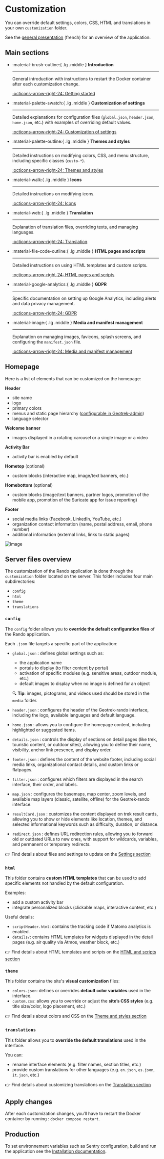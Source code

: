 # Customization

You can override default settings, colors, CSS, HTML and translations in your own `customization` folder.

See the [general presentation](../presentation-fr.md) (french) for an overview of the application.

## Main sections

<div class="grid cards" markdown>

-   :material-brush-outline:{ .lg .middle } __Introduction__

    ---

    General introduction with instructions to restart the Docker container after each customization change.

    [:octicons-arrow-right-24: Getting started](./customization-introduction.md)

-   :material-palette-swatch:{ .lg .middle } __Customization of settings__

    ---

    Detailed explanations for configuration files (`global.json`, `header.json`, `home.json`, etc.) with examples of overriding default values.

    [:octicons-arrow-right-24: Customization of settings](./customization-settings.md)

-   :material-palette-outline:{ .lg .middle } __Themes and styles__

    ---

    Detailed instructions on modifying colors, CSS, and menu structure, including specific classes (`custo-*`).

    [:octicons-arrow-right-24: Themes and styles](./customization-themestyles.md)

-   :material-walk:{ .lg .middle } __Icons__

    ---

    Detailed instructions on modifying icons.

    [:octicons-arrow-right-24: Icons](./customization-icons.md)

-   :material-web:{ .lg .middle } __Translation__

    ---

    Explanation of translation files, overriding texts, and managing languages.

    [:octicons-arrow-right-24: Translation](./customization-translation.md)

-   :material-file-code-outline:{ .lg .middle } __HTML pages and scripts__

    ---

    Detailed instructions on using HTML templates and custom scripts.

    [:octicons-arrow-right-24: HTML pages and scripts](./customization-htmlscripts.md)

-   :material-google-analytics:{ .lg .middle } __GDPR__

    ---

    Specific documentation on setting up Google Analytics, including alerts and data privacy management.

    [:octicons-arrow-right-24: GDPR](./customization-gdpr.md)

-   :material-image:{ .lg .middle } __Media and manifest management__

    ---

    Explanation on managing images, favicons, splash screens, and configuring the `manifest.json` file.

    [:octicons-arrow-right-24: Media and manifest management](./customization-mediamanagement.md)

</div>

## Homepage

Here is a list of elements that can be customized on the homepage:

**Header**

- site name
- logo
- primary colors
- menus and static page hierarchy ([configurable in Geotrek-admin](https://geotrek.readthedocs.io/en/latest/user-manual/static-pages.html#pages-statiques-menus))
- language selector

**Welcome banner**

- images displayed in a rotating carousel or a single image or a video

**Activity Bar**

- activity bar is enabled by default

**Hometop** (optional)

- custom blocks (interactive map, image/text banners, etc.)

**Homebottom** (optional)

- custom blocks (image/text banners, partner logos, promotion of the mobile app, promotion of the Suricate app for issue reporting)

**Footer**

- social media links (Facebook, LinkedIn, YouTube, etc.)
- organization contact information (name, postal address, email, phone number)
- additional information (external links, links to static pages)

![image](../img/pageaccueil.jpg)

## Server files overview

The customization of the Rando application is done through the `customization` folder located on the server. This folder includes four main subdirectories:

- `config`  
- `html`  
- `theme`  
- `translations`  

### `config`

The `config` folder allows you to **override the default configuration files** of the Rando application.

Each `.json` file targets a specific part of the application:

- `global.json` : defines global settings such as:
    - the application name
    - portals to display (to filter content by portal)
    - activation of specific modules (e.g. sensitive areas, outdoor module, etc.)
    - default images to display when no image is defined for an object

    🔍 **Tip**: images, pictograms, and videos used should be stored in the `media` folder.

- `header.json` : configures the header of the Geotrek-rando interface, including the logo, available languages and default language.
- `home.json` : allows you to configure the homepage content, including highlighted or suggested items.
- `details.json` : controls the display of sections on detail pages (like trek, touristic content, or outdoor sites), allowing you to define their name, visibility, anchor link presence, and display order.
- `footer.json` : defines the content of the website footer, including social media links, organizational contact details, and custom links or flatpages.
- `filter.json` : configures which filters are displayed in the search interface, their order, and labels.
- `map.json` : configures the basemaps, map center, zoom levels, and available map layers (classic, satellite, offline) for the Geotrek-rando interface.
- `resultCard.json` : customizes the content displayed on trek result cards, allowing you to show or hide elements like location, themes, and selected informational keywords such as difficulty, duration, or distance.
- `redirect.json` : defines URL redirection rules, allowing you to forward old or outdated URLs to new ones, with support for wildcards, variables, and permanent or temporary redirects.

👉 Find details about files and settings to update on the [Settings section](./customization-settings.md)

### `html`

This folder contains **custom HTML templates** that can be used to add specific elements not handled by the default configuration.

Examples:

- add a custom activity bar
- integrate personalized blocks (clickable maps, interactive content, etc.)

Useful details:

- `scriptHeader.html`: contains the tracking code if Matomo analytics is enabled.
- `details/`: contains HTML templates for widgets displayed in the detail pages (e.g. air quality via Atmos, weather block, etc.)

👉 Find details about HTML templates and scripts on the [HTML and scripts section](./customization-htmlscripts.md)

### `theme`

This folder contains the site's **visual customization** files:

- `colors.json`: defines or overrides **default color variables** used in the interface.
- `custom.css`: allows you to override or adjust the **site’s CSS styles** (e.g. title size/color, logo placement, etc.)

👉 Find details about colors and CSS on the [Theme and styles section](./customization-themestyles.md)

### `translations`

This folder allows you to **override the default translations** used in the interface.

You can:

- rename interface elements (e.g. filter names, section titles, etc.)
- provide custom translations for other languages (e.g. `en.json`, `es.json`, `it.json`, etc.)

👉 Find details about customizing translations on the [Translation section](./customization-translation.md)

## Apply changes

After each customization changes, you'll have to restart the Docker container by running : `docker compose restart`.

## Production

To set environnement variables such as Sentry configuration, build and run the application see the [Installation documentation](../installation.md).
